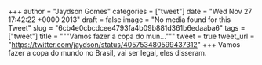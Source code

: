 
+++
author = "Jaydson Gomes"
categories = ["tweet"]
date = "Wed Nov 27 17:42:22 +0000 2013"
draft = false
image = "No media found for this Tweet"
slug = "6cb4e0cbcdcee4793fa4b09b881d361b6edaaba6"
tags = ["tweet"]
title = """Vamos fazer a copa do mun..."""
tweet = true
tweet_url = "https://twitter.com/jaydson/status/405753480599437312"
+++
Vamos fazer a copa do mundo no Brasil, vai ser legal, eles disseram.
